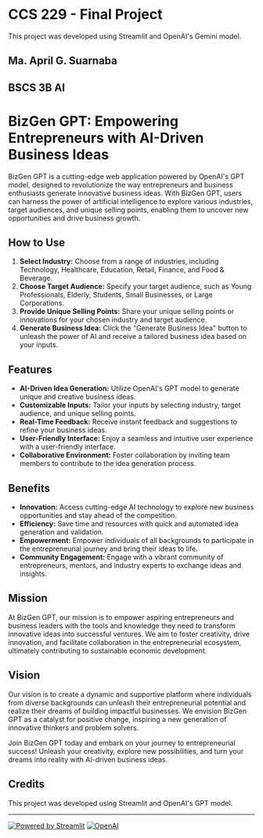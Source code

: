 # CCS 229 - Final Project
This project was developed using Streamlit and OpenAI's Gemini model.
## Ma. April G. Suarnaba 
## BSCS 3B AI 


# BizGen GPT: Empowering Entrepreneurs with AI-Driven Business Ideas

BizGen GPT is a cutting-edge web application powered by OpenAI's GPT model, designed to revolutionize the way entrepreneurs and business enthusiasts generate innovative business ideas. With BizGen GPT, users can harness the power of artificial intelligence to explore various industries, target audiences, and unique selling points, enabling them to uncover new opportunities and drive business growth.

## How to Use

1. **Select Industry:** Choose from a range of industries, including Technology, Healthcare, Education, Retail, Finance, and Food & Beverage.
2. **Choose Target Audience:** Specify your target audience, such as Young Professionals, Elderly, Students, Small Businesses, or Large Corporations.
3. **Provide Unique Selling Points:** Share your unique selling points or innovations for your chosen industry and target audience.
4. **Generate Business Idea:** Click the "Generate Business Idea" button to unleash the power of AI and receive a tailored business idea based on your inputs.

## Features

- **AI-Driven Idea Generation:** Utilize OpenAI's GPT model to generate unique and creative business ideas.
- **Customizable Inputs:** Tailor your inputs by selecting industry, target audience, and unique selling points.
- **Real-Time Feedback:** Receive instant feedback and suggestions to refine your business ideas.
- **User-Friendly Interface:** Enjoy a seamless and intuitive user experience with a user-friendly interface.
- **Collaborative Environment:** Foster collaboration by inviting team members to contribute to the idea generation process.

## Benefits

- **Innovation:** Access cutting-edge AI technology to explore new business opportunities and stay ahead of the competition.
- **Efficiency:** Save time and resources with quick and automated idea generation and validation.
- **Empowerment:** Empower individuals of all backgrounds to participate in the entrepreneurial journey and bring their ideas to life.
- **Community Engagement:** Engage with a vibrant community of entrepreneurs, mentors, and industry experts to exchange ideas and insights.

## Mission

At BizGen GPT, our mission is to empower aspiring entrepreneurs and business leaders with the tools and knowledge they need to transform innovative ideas into successful ventures. We aim to foster creativity, drive innovation, and facilitate collaboration in the entrepreneurial ecosystem, ultimately contributing to sustainable economic development.

## Vision

Our vision is to create a dynamic and supportive platform where individuals from diverse backgrounds can unleash their entrepreneurial potential and realize their dreams of building impactful businesses. We envision BizGen GPT as a catalyst for positive change, inspiring a new generation of innovative thinkers and problem solvers.


Join BizGen GPT today and embark on your journey to entrepreneurial success! Unleash your creativity, explore new possibilities, and turn your dreams into reality with AI-driven business ideas.

## Credits

This project was developed using Streamlit and OpenAI's GPT model.

---

[![Powered by Streamlit](https://static.streamlit.io/badges/streamlit_badge_black_white.svg)](https://streamlit.io)
[![OpenAI](https://img.shields.io/badge/Powered%20by-OpenAI-05BFBF.svg)](https://openai.com/)
